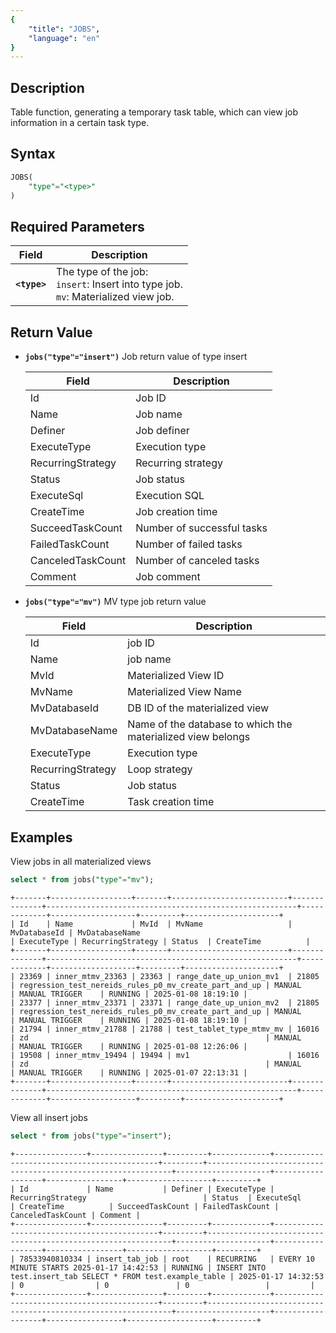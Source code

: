 ```yaml
---
{
    "title": "JOBS",
    "language": "en"
}
---
```


<!--
Licensed to the Apache Software Foundation (ASF) under one
or more contributor license agreements.  See the NOTICE file
distributed with this work for additional information
regarding copyright ownership.  The ASF licenses this file
to you under the Apache License, Version 2.0 (the
"License"); you may not use this file except in compliance
with the License.  You may obtain a copy of the License at

  http://www.apache.org/licenses/LICENSE-2.0

Unless required by applicable law or agreed to in writing,
software distributed under the License is distributed on an
"AS IS" BASIS, WITHOUT WARRANTIES OR CONDITIONS OF ANY
KIND, either express or implied.  See the License for the
specific language governing permissions and limitations
under the License.
-->

## Description

Table function, generating a temporary task table, which can view job information in a certain task type.

## Syntax

```sql
JOBS(
    "type"="<type>"
)
```

## Required Parameters
| Field         | Description                                                                                   |
|---------------|-----------------------------------------------------------------------------------------------|
| **`<type>`**  | The type of the job: <br/> `insert`: Insert into type job. <br/> `mv`: Materialized view job. |



## Return Value

-  **`jobs("type"="insert")`** Job return value of type insert

    | Field              | Description                |
    |--------------------|----------------------------|
    | Id                 | Job ID                     |
    | Name               | Job name                   |
    | Definer            | Job definer                |
    | ExecuteType        | Execution type             |
    | RecurringStrategy  | Recurring strategy         |
    | Status             | Job status                 |
    | ExecuteSql         | Execution SQL              |
    | CreateTime         | Job creation time          |
    | SucceedTaskCount   | Number of successful tasks |
    | FailedTaskCount    | Number of failed tasks     |
    | CanceledTaskCount  | Number of canceled tasks   |
    | Comment            | Job comment                |


- **`jobs("type"="mv")`** MV type job return value

    | Field                | Description                                                 |
    |----------------------|-------------------------------------------------------------|
    | Id                   | job ID                                                      |
    | Name                 | job name                                                    |
    | MvId                 | Materialized View ID                                        |
    | MvName               | Materialized View Name                                      |
    | MvDatabaseId         | DB ID of the materialized view                              |
    | MvDatabaseName       | Name of the database to which the materialized view belongs |
    | ExecuteType          | Execution type                                              |
    | RecurringStrategy    | Loop strategy                                               |
    | Status               | Job status                                                  |
    | CreateTime           | Task creation time                                          |


## Examples

View jobs in all materialized views

```sql
select * from jobs("type"="mv");
```
```text
+-------+------------------+-------+--------------------------+--------------+--------------------------------------------------------+-------------+-------------------+---------+---------------------+
| Id    | Name             | MvId  | MvName                   | MvDatabaseId | MvDatabaseName                                         | ExecuteType | RecurringStrategy | Status  | CreateTime          |
+-------+------------------+-------+--------------------------+--------------+--------------------------------------------------------+-------------+-------------------+---------+---------------------+
| 23369 | inner_mtmv_23363 | 23363 | range_date_up_union_mv1  | 21805        | regression_test_nereids_rules_p0_mv_create_part_and_up | MANUAL      | MANUAL TRIGGER    | RUNNING | 2025-01-08 18:19:10 |
| 23377 | inner_mtmv_23371 | 23371 | range_date_up_union_mv2  | 21805        | regression_test_nereids_rules_p0_mv_create_part_and_up | MANUAL      | MANUAL TRIGGER    | RUNNING | 2025-01-08 18:19:10 |
| 21794 | inner_mtmv_21788 | 21788 | test_tablet_type_mtmv_mv | 16016        | zd                                                     | MANUAL      | MANUAL TRIGGER    | RUNNING | 2025-01-08 12:26:06 |
| 19508 | inner_mtmv_19494 | 19494 | mv1                      | 16016        | zd                                                     | MANUAL      | MANUAL TRIGGER    | RUNNING | 2025-01-07 22:13:31 |
+-------+------------------+-------+--------------------------+--------------+--------------------------------------------------------+-------------+-------------------+---------+---------------------+
```

View all insert jobs
```sql
select * from jobs("type"="insert");
```
```text
+----------------+----------------+---------+-------------+--------------------------------------------+---------+--------------------------------------------------------------+---------------------+------------------+-----------------+-------------------+---------+
| Id             | Name           | Definer | ExecuteType | RecurringStrategy                          | Status  | ExecuteSql                                                   | CreateTime          | SucceedTaskCount | FailedTaskCount | CanceledTaskCount | Comment |
+----------------+----------------+---------+-------------+--------------------------------------------+---------+--------------------------------------------------------------+---------------------+------------------+-----------------+-------------------+---------+
| 78533940810334 | insert_tab_job | root    | RECURRING   | EVERY 10 MINUTE STARTS 2025-01-17 14:42:53 | RUNNING | INSERT INTO test.insert_tab SELECT * FROM test.example_table | 2025-01-17 14:32:53 | 0                | 0               | 0                 |         |
+----------------+----------------+---------+-------------+--------------------------------------------+---------+--------------------------------------------------------------+---------------------+------------------+-----------------+-------------------+---------+
```